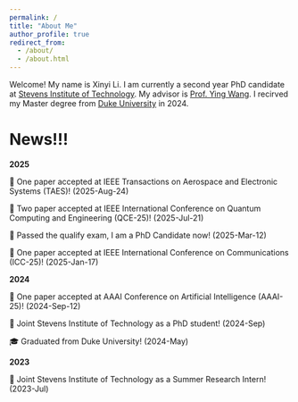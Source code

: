 ```yaml
---
permalink: /
title: "About Me"
author_profile: true
redirect_from: 
  - /about/
  - /about.html
---
```


Welcome! My name is Xinyi Li. I am currently a second year PhD candidate at [Stevens Institute of Technology](https://www.stevens.edu/). My advisor is [Prof. Ying Wang](https://www.stevens.edu/profile/ywang6). I recirved my Master degree from [Duke University](https://duke.edu/) in 2024.

News!!!
======

**2025**

:tada: One paper accepted at IEEE Transactions on Aerospace and Electronic Systems (TAES)! (2025-Aug-24)

:tada: Two paper accepted at IEEE International Conference on Quantum Computing and Engineering (QCE-25)! (2025-Jul-21)

:clap: Passed the qualify exam, I am a PhD Candidate now! (2025-Mar-12)

:tada: One paper accepted at IEEE International Conference on Communications (ICC-25)! (2025-Jan-17)

**2024**

:tada: One paper accepted at AAAI Conference on Artificial Intelligence (AAAI-25)! (2024-Sep-12)

:school: Joint Stevens Institute of Technology as a PhD student! (2024-Sep)

:mortar_board: Graduated from Duke University! (2024-May)

**2023**

:school: Joint Stevens Institute of Technology as a Summer Research Intern! (2023-Jul)


